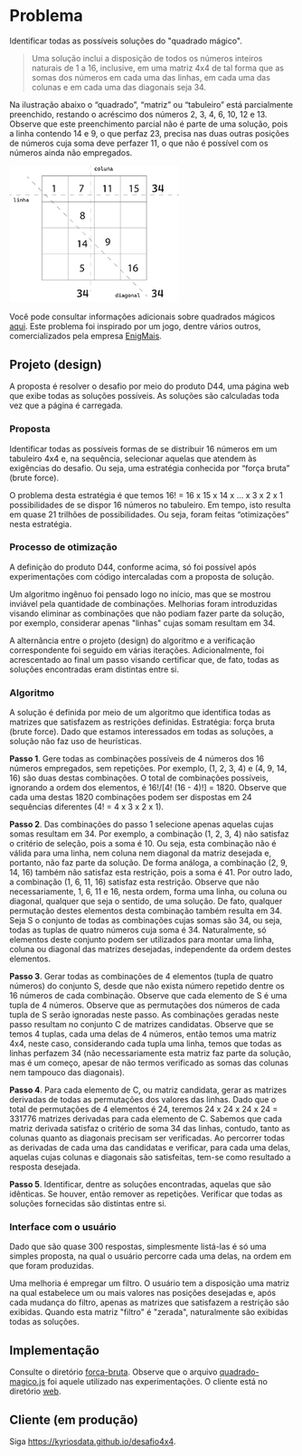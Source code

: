# Problema

Identificar todas as possíveis soluções do "quadrado mágico".

> Uma solução inclui a disposição de todos os números inteiros naturais de 1 a 16, inclusive,
> em uma matriz 4x4 de tal forma que as somas dos números em cada uma das linhas,
> em cada uma das colunas e em cada uma das diagonais seja 34.

Na ilustração abaixo o “quadrado”, “matriz” ou “tabuleiro” está parcialmente preenchido, restando o acréscimo dos números 2, 3, 4, 6, 10, 12 e 13. Observe que este preenchimento parcial não é parte de uma solução, pois a linha contendo 14 e 9, o que perfaz 23, precisa nas duas outras posições de números cuja soma deve perfazer 11, o que não é possível com os números ainda não empregados.

<img src="https://github.com/kyriosdata/desafio4x4/blob/main/imagens/4x4.png" width="300">

Você pode consultar informações adicionais sobre quadrados mágicos [aqui](https://pt.wikipedia.org/wiki/Quadrado_m%C3%A1gico).
Este problema foi inspirado por um jogo, dentre vários outros, comercializados pela empresa
[EnigMais](https://www.enigmais.com.br/).

## Projeto (design)

A proposta é resolver o desafio por meio do produto D44, uma página web que exibe todas as soluções possíveis. As soluções são calculadas toda vez que a página é carregada.

### Proposta

Identificar todas as possíveis formas de se distribuir 16 números em um tabuleiro 4x4 e, na sequência, selecionar aquelas que atendem às exigências do desafio. Ou seja, uma estratégia conhecida por “força bruta” (brute force).

O problema desta estratégia é que temos 16! = 16 x 15 x 14 x … x 3 x 2 x 1 possibilidades de se dispor 16 números no tabuleiro. Em tempo, isto resulta em quase 21 trilhões de possibilidades. Ou seja, foram feitas “otimizações” nesta estratégia.

### Processo de otimização

A definição do produto D44, conforme acima, só foi possível após experimentações com código intercaladas com a proposta de solução.

Um algoritmo ingênuo foi pensado logo no início, mas que se mostrou inviável pela quantidade de combinações. Melhorias foram introduzidas visando eliminar as combinações que não podiam fazer parte da solução, por exemplo, considerar apenas
"linhas" cujas somam resultam em 34.

A alternância entre o projeto (design) do algoritmo e a verificação correspondente foi seguido em várias iterações. Adicionalmente, foi acrescentado ao final um passo visando certificar que, de fato, todas as soluções encontradas eram distintas entre si.

### Algoritmo

A solução é definida por meio de um algoritmo que identifica todas as matrizes que satisfazem as restrições definidas. Estratégia: força bruta (brute force). Dado que estamos interessados em todas as soluções, a solução não faz uso de heurísticas.

**Passo 1**. Gere todas as combinações possíveis de 4 números dos 16 números empregados, sem repetições. Por exemplo, (1, 2, 3, 4) e (4, 9, 14, 16) são duas destas combinações. O total de combinações possíveis, ignorando a ordem dos elementos, é 16!/[4! (16 - 4)!] = 1820. Observe que cada uma destas 1820 combinações podem ser dispostas em 24 sequências diferentes (4! = 4 x 3 x 2 x 1).

**Passo 2**. Das combinações do passo 1 selecione apenas aquelas cujas somas resultam em 34. Por exemplo, a combinação (1, 2, 3, 4) não satisfaz o critério de seleção, pois a soma é 10. Ou seja, esta combinação não é válida para uma linha, nem coluna nem diagonal da matriz desejada e, portanto, não faz parte da solução. De forma análoga, a combinação (2, 9, 14, 16) também não satisfaz esta restrição, pois a soma é 41. Por outro lado, a combinação (1, 6, 11, 16) satisfaz esta restrição. Observe que não necessariamente, 1, 6, 11 e 16, nesta ordem, forma uma linha, ou coluna ou diagonal, qualquer que seja o sentido, de uma solução. De fato, qualquer permutação destes elementos desta combinação também resulta em 34. Seja S o conjunto de todas as combinações cujas somas são 34, ou seja, todas as tuplas de quatro números cuja soma é 34. Naturalmente, só elementos deste conjunto podem ser utilizados para montar uma linha, coluna ou diagonal das matrizes desejadas, independente da ordem destes elementos.

**Passo 3**. Gerar todas as combinações de 4 elementos (tupla de quatro números) do conjunto S, desde que não exista número repetido dentre os 16 números de cada combinação. Observe que cada elemento de S é uma tupla de 4 números. Observe que as permutações dos números de cada tupla de S serão ignoradas neste passo. As combinações geradas neste passo resultam no conjunto C de matrizes candidatas. Observe que se temos 4 tuplas, cada uma delas de 4 números, então temos uma matriz 4x4, neste caso, considerando cada tupla uma linha, temos que todas as linhas perfazem 34 (não necessariamente esta matriz faz parte da solução, mas é um começo, apesar de não termos verificado as somas das colunas nem tampouco das diagonais).

**Passo 4**. Para cada elemento de C, ou matriz candidata, gerar as matrizes derivadas de todas as permutações dos valores das linhas. Dado que o total de permutações de 4 elementos é 24, teremos 24 x 24 x 24 x 24 = 331776 matrizes derivadas para cada elemento de C. Sabemos que cada matriz derivada satisfaz o critério de soma 34 das linhas, contudo, tanto as colunas quanto as diagonais precisam ser verificadas. Ao percorrer todas as derivadas de cada uma das candidatas e verificar, para cada uma delas, aquelas cujas colunas e diagonais são satisfeitas, tem-se como resultado a resposta desejada.

**Passo 5**. Identificar, dentre as soluções encontradas, aquelas que são idênticas. Se houver, então remover as repetições. Verificar que todas as soluções fornecidas são distintas entre si.

### Interface com o usuário

Dado que são quase 300 respostas, simplesmente listá-las é só uma simples proposta, na qual o usuário percorre cada uma delas, na ordem em que foram produzidas.

Uma melhoria é empregar um filtro. O usuário tem a disposição uma matriz na
qual estabelece um ou mais valores nas posições desejadas e, após cada mudança
do filtro, apenas as matrizes que satisfazem a restrição são exibidas. Quando
esta matriz "filtro" é "zerada", naturalmente são exibidas todas as soluções.

## Implementação

Consulte o diretório [forca-bruta](forca-bruta). Observe que o arquivo
[quadrado-magico.js](./forca-bruta/quadrado-magico.js) foi aquele
utilizado nas experimentações. O cliente está no diretório
[web](./forca-bruta/web).

## Cliente (em produção)

Siga https://kyriosdata.github.io/desafio4x4.
